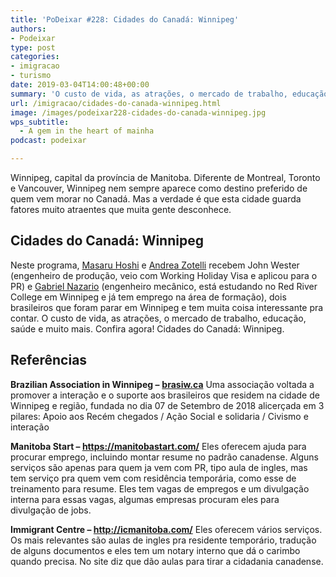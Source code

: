 ```yaml
---
title: 'PoDeixar #228: Cidades do Canadá: Winnipeg'
authors:
- Podeixar
type: post
categories:
- imigracao
- turismo
date: 2019-03-04T14:00:48+00:00
summary: 'O custo de vida, as atrações, o mercado de trabalho, educação, saúde e muito mais. Confira agora! Cidades do Canadá: Winnipeg.'
url: /imigracao/cidades-do-canada-winnipeg.html
image: /images/podeixar228-cidades-do-canada-winnipeg.jpg
wps_subtitle:
  - A gem in the heart of mainha
podcast: podeixar

---
```

Winnipeg, capital da província de Manitoba. Diferente de Montreal, Toronto e Vancouver, Winnipeg nem sempre aparece como destino preferido de quem vem morar no Canadá. Mas a verdade é que esta cidade guarda fatores muito atraentes que muita gente desconhece.

## Cidades do Canadá: Winnipeg

Neste programa, [Masaru Hoshi][1] e [Andrea Zotelli][2] recebem John Wester (engenheiro de produção, veio com Working Holiday Visa e aplicou para o PR) e <a href="https://www.linkedin.com/in/gabrielnazario/" target="_blank" rel="noreferrer noopener" aria-label="Gabriel Nazario (opens in a new tab)">Gabriel Nazario</a> (engenheiro mecânico, está estudando no Red River College em Winnipeg e já tem emprego na área de formação), dois brasileiros que foram parar em Winnipeg e tem muita coisa interessante pra contar. O custo de vida, as atrações, o mercado de trabalho, educação, saúde e muito mais. Confira agora! Cidades do Canadá: Winnipeg.<figure></figure> <figure class="wp-block-embed-youtube wp-block-embed is-type-video is-provider-youtube wp-embed-aspect-16-9 wp-has-aspect-ratio">

<div class="wp-block-embed__wrapper">
  <span class="embed-youtube" style="text-align:center; display: block;"></span>
</div></figure>

## Referências

**Brazilian Association in Winnipeg &#8211;** [**brasiw.ca**][3]
Uma associação voltada a promover a interação e o suporte aos brasileiros que residem na cidade de Winnipeg e região, fundada no dia 07 de Setembro de 2018 alicerçada em 3 pilares: Apoio aos Recém chegados / Ação Social e solidaria / Civismo e interação

**Manitoba Start &#8211; <https://manitobastart.com/>**
Eles oferecem ajuda para procurar emprego, incluindo montar resume no padrão canadense. Alguns serviços são apenas para quem ja vem com PR, tipo aula de ingles, mas tem serviço pra quem vem com residência temporária, como esse de treinamento para resume. Eles tem vagas de empregos e um divulgação interna para essas vagas, algumas empresas procuram eles para divulgação de jobs.

**Immigrant Centre &#8211; <http://icmanitoba.com/>**
Eles oferecem vários serviços. Os mais relevantes são aulas de ingles pra residente temporário, tradução de alguns documentos e eles tem um notary interno que dá o carimbo quando precisa. No site diz que dão aulas para tirar a cidadania canadense.



 [1]: /japa
 [2]: /andreazotelli
 [3]: http://brasiw.ca/
 [4]: https://vempra.ca/seguroviagem